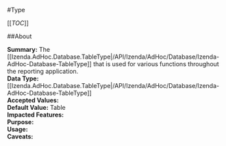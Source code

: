 #Type

[[_TOC_]]

##About

**Summary:** The [[Izenda.AdHoc.Database.TableType|/API/Izenda/AdHoc/Database/Izenda-AdHoc-Database-TableType]] that is used for various functions throughout the reporting application.  
**Data Type:** [[Izenda.AdHoc.Database.TableType|/API/Izenda/AdHoc/Database/Izenda-AdHoc-Database-TableType]]  
**Accepted Values:**   
**Default Value:** Table  
**Impacted Features:**   
**Purpose:**   
**Usage:**   
**Caveats:**   

